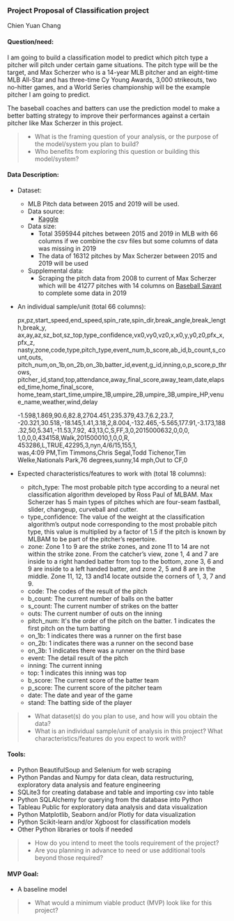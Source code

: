 ### Project Proposal of Classification project
Chien Yuan Chang
#### Question/need:
I am going to build a classification model to predict which pitch type a pitcher will pitch under certain game situations. The pitch type will be the target, and Max Scherzer who is a 14-year MLB pitcher and an eight-time MLB All-Star and has three-time Cy Young Awards, 3,000 strikeouts, two no-hitter games, and a World Series championship will be the example pitcher I am going to predict.

The baseball coaches and batters can use the prediction model to make a better batting strategy to improve their performances against a certain pitcher like Max Scherzer in this project.

>* What is the framing question of your analysis, or the purpose of the model/system you plan to build? 
>* Who benefits from exploring this question or building this model/system?

#### Data Description:
* Dataset: 
  * MLB Pitch data between 2015 and 2019 will be used.
  * Data source:
      * [Kaggle](https://www.kaggle.com/pschale/mlb-pitch-data-20152018)
  * Data size: 
      * Total 3595944 pitches between 2015 and 2019 in MLB with 66 columns if we combine the csv files but some columns of data was missing in 2019
      * The data of 16312 pitches by Max Scherzer between 2015 and 2019 will be used
  * Supplemental data:
      * Scraping the pitch data from 2008 to current of Max Scherzer which will be 41277 pitches with 14 columns on [Baseball Savant](https://baseballsavant.mlb.com/statcast_search) to complete some data in 2019
 
* An individual sample/unit (total 66 columns):

	px,pz,start\_speed,end\_speed,spin\_rate,spin\_dir,break\_angle,break\_length,break\_y,  
	ax,ay,az,sz\_bot,sz\_top,type\_confidence,vx0,vy0,vz0,x,x0,y,y0,z0,pfx\_x,pfx\_z,  
	nasty,zone,code,type,pitch_type,event_num,b\_score,ab\_id,b\_count,s\_count,outs,  
	pitch\_num,on\_1b,on\_2b,on\_3b,batter\_id,event,g\_id,inning,o,p\_score,p\_throws,  
	pitcher\_id,stand,top,attendance,away\_final\_score,away\_team,date,elapsed\_time,home\_final\_score,  
	home\_team,start\_time,umpire\_1B,umpire\_2B,umpire\_3B,umpire\_HP,venue\_name,weather,wind,delay 

	-1.598,1.869,90.6,82.8,2704.451,235.379,43.7,6.2,23.7,  
	-20.321,30.518,-18.145,1.41,3.18,2,8.004,-132.465,-5.565,177.91,-3.173,188.32,50,5.341,-11.53,7.92,
	43,13,C,S,FF,3,0,2015000632,0,0,0,  
	1,0,0,0,434158,Walk,201500010,1,0,0,R,  
	453286,L,TRUE,42295,3,nyn,4/6/15,155,1,  
	was,4:09 PM,Tim Timmons,Chris Segal,Todd Tichenor,Tim Welke,Nationals Park,76 degrees,sunny,14 mph,Out to CF,0

* Expected characteristics/features to work with (total 18 columns):
  * pitch_type: The most probable pitch type according to a neural net classification algorithm developed by Ross Paul of MLBAM. Max Scherzer has 5 main types of pitches which are four-seam fastball, slider, changeup, curveball and cutter.  
  * type_confidence: The value of the weight at the classification algorithm’s output node corresponding to the most probable pitch type, this value is multiplied by a factor of 1.5 if the pitch is known by MLBAM to be part of the pitcher’s repertoire.
  * zone: Zone 1 to 9 are the strike zones, and zone 11 to 14 are not within the strike zone. From the catcher’s view, zone 1, 4 and 7 are inside to a right handed batter from top to the bottom, zone 3, 6 and 9 are inside to a left handed batter, and zone 2, 5 and 8 are in the middle. Zone 11, 12, 13 and14 locate outside the corners of 1, 3, 7 and 9.
  * code: The codes of the result of the pitch
  * b_count: The current number of balls on the batter
  * s_count: The current number of strikes on the batter
  * outs: The current number of outs on the inning
  * pitch_num: It's the order of the pitch on the batter. 1 indicates the first pitch on the turn batting
  * on_1b: 1 indicates there was a runner on the first base
  * on_2b: 1 indicates there was a runner on the second base
  * on_3b: 1 indicates there was a runner on the third base
  * event: The detail result of the pitch
  * inning: The current inning
  * top: 1 indicates this inning was top
  * b_score: The current score of the batter team
  * p_score: The current score of the pitcher team
  * date: The date and year of the game
  * stand: The batting side of the player
  
>* What dataset(s) do you plan to use, and how will you obtain the data?
>* What is an individual sample/unit of analysis in this project? What characteristics/features do you expect to work with?

#### Tools:
* Python BeautifulSoup and Selenium for web scraping
* Python Pandas and Numpy for data clean, data restructuring, exploratory data analysis and feature engineering
* SQLite3 for creating database and table and importing csv into table
* Python SQLAlchemy for querying from the database into Python
* Tableau Public for exploratory data analysis and data visualization
* Python Matplotlib, Seaborn and/or Plotly for data visualization
* Python Scikit-learn and/or Xgboost for classification models
* Other Python libraries or tools if needed

>* How do you intend to meet the tools requirement of the project? 
>* Are you planning in advance to need or use additional tools beyond those required?

#### MVP Goal:
* A baseline model

>* What would a minimum viable product (MVP) look like for this project?
